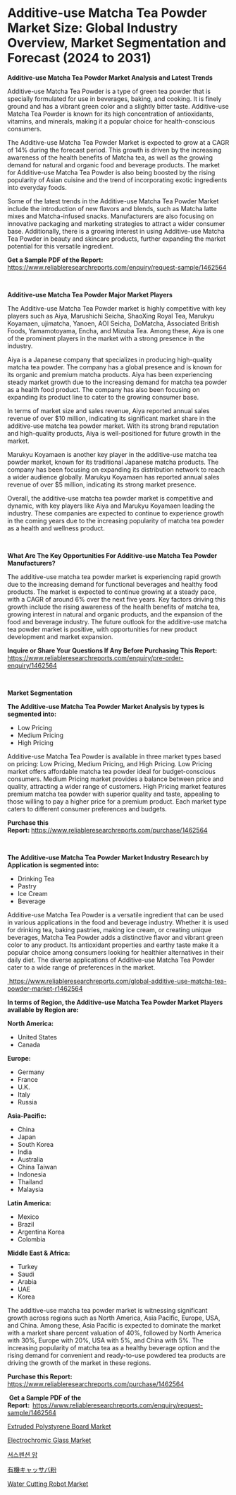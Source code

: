 <p><h1>Additive-use Matcha Tea Powder Market Size: Global Industry Overview, Market Segmentation and Forecast (2024 to 2031)</h1></p><p><strong>Additive-use Matcha Tea Powder Market Analysis and Latest Trends</strong></p>
<p><p>Additive-use Matcha Tea Powder is a type of green tea powder that is specially formulated for use in beverages, baking, and cooking. It is finely ground and has a vibrant green color and a slightly bitter taste. Additive-use Matcha Tea Powder is known for its high concentration of antioxidants, vitamins, and minerals, making it a popular choice for health-conscious consumers.</p><p>The Additive-use Matcha Tea Powder Market is expected to grow at a CAGR of 14% during the forecast period. This growth is driven by the increasing awareness of the health benefits of Matcha tea, as well as the growing demand for natural and organic food and beverage products. The market for Additive-use Matcha Tea Powder is also being boosted by the rising popularity of Asian cuisine and the trend of incorporating exotic ingredients into everyday foods.</p><p>Some of the latest trends in the Additive-use Matcha Tea Powder Market include the introduction of new flavors and blends, such as Matcha latte mixes and Matcha-infused snacks. Manufacturers are also focusing on innovative packaging and marketing strategies to attract a wider consumer base. Additionally, there is a growing interest in using Additive-use Matcha Tea Powder in beauty and skincare products, further expanding the market potential for this versatile ingredient.</p></p>
<p><strong>Get a Sample PDF of the Report:&nbsp;</strong> <a href="https://www.reliableresearchreports.com/enquiry/request-sample/1462564">https://www.reliableresearchreports.com/enquiry/request-sample/1462564</a></p>
<p>&nbsp;</p>
<p><strong>Additive-use Matcha Tea Powder Major Market Players</strong></p>
<p><p>The Additive-use Matcha Tea Powder market is highly competitive with key players such as Aiya, Marushichi Seicha, ShaoXing Royal Tea, Marukyu Koyamaen, ujimatcha, Yanoen, AOI Seicha, DoMatcha, Associated British Foods, Yamamotoyama, Encha, and Mizuba Tea. Among these, Aiya is one of the prominent players in the market with a strong presence in the industry.</p><p>Aiya is a Japanese company that specializes in producing high-quality matcha tea powder. The company has a global presence and is known for its organic and premium matcha products. Aiya has been experiencing steady market growth due to the increasing demand for matcha tea powder as a health food product. The company has also been focusing on expanding its product line to cater to the growing consumer base.</p><p>In terms of market size and sales revenue, Aiya reported annual sales revenue of over $10 million, indicating its significant market share in the additive-use matcha tea powder market. With its strong brand reputation and high-quality products, Aiya is well-positioned for future growth in the market.</p><p>Marukyu Koyamaen is another key player in the additive-use matcha tea powder market, known for its traditional Japanese matcha products. The company has been focusing on expanding its distribution network to reach a wider audience globally. Marukyu Koyamaen has reported annual sales revenue of over $5 million, indicating its strong market presence.</p><p>Overall, the additive-use matcha tea powder market is competitive and dynamic, with key players like Aiya and Marukyu Koyamaen leading the industry. These companies are expected to continue to experience growth in the coming years due to the increasing popularity of matcha tea powder as a health and wellness product.</p></p>
<p>&nbsp;</p>
<p><strong>What Are The Key Opportunities For Additive-use Matcha Tea Powder Manufacturers?</strong></p>
<p><p>The additive-use matcha tea powder market is experiencing rapid growth due to the increasing demand for functional beverages and healthy food products. The market is expected to continue growing at a steady pace, with a CAGR of around 6% over the next five years. Key factors driving this growth include the rising awareness of the health benefits of matcha tea, growing interest in natural and organic products, and the expansion of the food and beverage industry. The future outlook for the additive-use matcha tea powder market is positive, with opportunities for new product development and market expansion.</p></p>
<p><strong>Inquire or Share Your Questions If Any Before Purchasing This Report:</strong> <a href="https://www.reliableresearchreports.com/enquiry/pre-order-enquiry/1462564">https://www.reliableresearchreports.com/enquiry/pre-order-enquiry/1462564</a></p>
<p>&nbsp;</p>
<p><strong>Market Segmentation</strong></p>
<p><strong>The Additive-use Matcha Tea Powder Market Analysis by types is segmented into:</strong></p>
<p><ul><li>Low Pricing</li><li>Medium Pricing</li><li>High Pricing</li></ul></p>
<p><p>Additive-use Matcha Tea Powder is available in three market types based on pricing: Low Pricing, Medium Pricing, and High Pricing. Low Pricing market offers affordable matcha tea powder ideal for budget-conscious consumers. Medium Pricing market provides a balance between price and quality, attracting a wider range of customers. High Pricing market features premium matcha tea powder with superior quality and taste, appealing to those willing to pay a higher price for a premium product. Each market type caters to different consumer preferences and budgets.</p></p>
<p><strong>Purchase this Report:&nbsp;</strong><a href="https://www.reliableresearchreports.com/purchase/1462564">https://www.reliableresearchreports.com/purchase/1462564</a></p>
<p>&nbsp;</p>
<p><strong>The Additive-use Matcha Tea Powder Market Industry Research by Application is segmented into:</strong></p>
<p><ul><li>Drinking Tea</li><li>Pastry</li><li>Ice Cream</li><li>Beverage</li></ul></p>
<p><p>Additive-use Matcha Tea Powder is a versatile ingredient that can be used in various applications in the food and beverage industry. Whether it is used for drinking tea, baking pastries, making ice cream, or creating unique beverages, Matcha Tea Powder adds a distinctive flavor and vibrant green color to any product. Its antioxidant properties and earthy taste make it a popular choice among consumers looking for healthier alternatives in their daily diet. The diverse applications of Additive-use Matcha Tea Powder cater to a wide range of preferences in the market.</p></p>
<p><a href="https://www.reliableresearchreports.com/global-additive-use-matcha-tea-powder-market-r1462564">&nbsp;https://www.reliableresearchreports.com/global-additive-use-matcha-tea-powder-market-r1462564</a></p>
<p><strong>In terms of Region, the Additive-use Matcha Tea Powder Market Players available by Region are:</strong></p>
<p>
    <p> <strong> North America: </strong>
        <ul>
            <li>United States</li>
            <li>Canada</li>
        </ul>
        </p> 
    <p> <strong> Europe: </strong>
        <ul>
            <li>Germany</li>
            <li>France</li>
            <li>U.K.</li>
            <li>Italy</li>
            <li>Russia</li>
        </ul>
        </p> 
    <p> <strong> Asia-Pacific: </strong>
        <ul>
            <li>China</li>
            <li>Japan</li>
            <li>South Korea</li>
            <li>India</li>
            <li>Australia</li>
            <li>China Taiwan</li>
            <li>Indonesia</li>
            <li>Thailand</li>
            <li>Malaysia</li>
        </ul>
        </p> 
    <p> <strong> Latin America: </strong>
        <ul>
            <li>Mexico</li>
            <li>Brazil</li>
            <li>Argentina Korea</li>
            <li>Colombia</li>
        </ul>
        </p> 
    <p> <strong> Middle East & Africa: </strong>
        <ul>
            <li>Turkey</li>
            <li>Saudi</li>
            <li>Arabia</li>
            <li>UAE</li>
            <li>Korea</li>
        </ul>
    </p>
    </p>
<p><p>The additive-use matcha tea powder market is witnessing significant growth across regions such as North America, Asia Pacific, Europe, USA, and China. Among these, Asia Pacific is expected to dominate the market with a market share percent valuation of 40%, followed by North America with 30%, Europe with 20%, USA with 5%, and China with 5%. The increasing popularity of matcha tea as a healthy beverage option and the rising demand for convenient and ready-to-use powdered tea products are driving the growth of the market in these regions.</p></p>
<p><strong>Purchase this Report: </strong><a href="https://www.reliableresearchreports.com/purchase/1462564">https://www.reliableresearchreports.com/purchase/1462564</a></p>
<p>&nbsp;<strong>Get a Sample PDF of the Report:&nbsp;&nbsp;</strong><a href="https://www.reliableresearchreports.com/enquiry/request-sample/1462564">https://www.reliableresearchreports.com/enquiry/request-sample/1462564</a></p>
<p><strong></strong></p>
<p><p><a href="https://www.linkedin.com/pulse/extruded-polystyrene-board-market-research-report-forecasted-qkzff?trackingId=ZZmwLjGuQxsmbjfFGylzEg%3D%3D">Extruded Polystyrene Board Market</a></p><p><a href="https://issuu.com/reportprime-2/docs/electrochromic-glass-market-size-2030.pptx">Electrochromic Glass Market</a></p><p><a href="https://github.com/hxzi07639916/Market-Research-Report-List-1/blob/main/316171718121.md">서스펜션 암</a></p><p><a href="https://github.com/ihabdkwlxs948/Market-Research-Report-List-1/blob/main/719400719685.md">有機キャッサバ粉</a></p><p><a href="https://www.linkedin.com/pulse/water-cutting-robot-market-challenges-opportunities-growth-fjfwf?trackingId=ErlVGDUrZYGX33RcQZuQYQ%3D%3D">Water Cutting Robot Market</a></p></p>